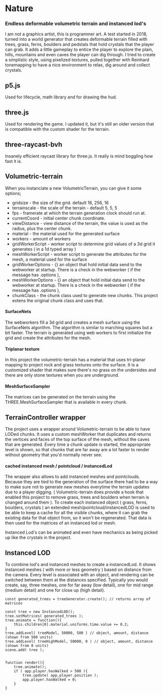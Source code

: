 # Nature 

### Endless deformable volumetric terrain and instanced lod's
I am not a graphics artist, this is programmer art. A test started in 2018, turned into a world generator that 
creates deformable terrain filled with trees, grass, ferns, boulders and pedstals that hold crystals that the
player can grab. It adds a little gameplay to entice the player to explore the plain, hills, mountains and even
caves the player can dig through.
I tried to create a simplistic style, using pixelized textures, pulled together with Reinhard tonemapping to have
a nice environment to relax, dig around and collect crystals.


## p5.js
Used for lifecycle, math library and for drawing the hud.


## three.js
Used for rendering the game. I updated it, but it's still an older version that is compatible with the custom shader for the terrain.


## three-raycast-bvh
Insanely efficient raycast library for three.js. It really is mind boggling how fast it is. 


## Volumetric-terrain
When you instanciate a new VolumetricTerrain, you can give it some options; 

- gridsize          - the size of the grid. default 16, 256, 16
- terrainscale      - the scale of the terrain - default 5, 5, 5
- fps               - framerate at which the terrain generation clock should run at.
- currentCoord      - initial center chunk coordinate.
- viewDistance      - view distance of the terrain, the value is used as the radius, plus the center chunk.
- material          - the material used for the generated surface
- workers           - amount of workers
- gridWorkerScript  - worker script to determine grid values of a 3d grid it generates ( in a 1d typed array )
- meshWorkerScript  - worker script to generate the attributes for the mesh, a material used for the surface
- gridWorkerOptions - {} an object that hold initial data send to the webworker at startup. There is a check in the webworker ( if the message has .options ),
- meshWorkerOptions - {} an object that hold initial data send to the webworker at startup. There is a check in the webworker ( if the message has .options ),
- chunkClass        - the chunk class used to generate new chunks. This project extens the original chunk class and uses that.

#### SurfaceNets
The webworkers fill a 3d grid and creates a mesh surface using the SurfaceNets algorithm. The algorithm is similar to 
marching squares but a bit faster. The terrain is generated using web workers to first initialize the grid and 
create the attributes for the mesh.

#### Triplanar texture
In this project the volumetric-terrain has a material that uses tri-planar mapping to project rock and grass
textures onto the surface. It is a customized shader that makes sure there's no grass on the undersides and there 
are only stone textures when you are underground.

#### MeshSurfaceSampler
The matrices can be generated on the terrain using the THREE.MeshSurfaceSampler that is available in every chunk.


## TerrainController wrapper
The project uses a wrapper around Volumetric-terrain to be able to have LODed chunks. It uses a custom meshWorker that 
duplicates and returns the vertices and faces of the top surface of the mesh, without the caves that are generated.
Every time a chunk update is started, the appropriate level is shown, so that chunks that are far away are a lot 
faster to render without geometry that you'd normally never see.

#### cached instanced mesh / pointcloud / instancedLod
The wrapper also allows to add instanced meshes and pointclouds. Because they are tied to the generation of the 
surface there had to be a way to make sure not to generate new meshes everytime the terrain updates due to a 
player digging. ( Volumetric-terrain does provide a hook that enabled this project to remove grass, trees and 
boulders when terrain is changed around them ). 
To create each instanced object ( grass, ferns, boulders, crystals ) an extended mesh/pointcloud/instancedLOD is used to
be able to keep a cache for all the visible chunks, where it can grab the existing data for that object from, so it 
won't be regenerated. That data is then used for the matrices of an instanced lod or mesh. 

Instanced Lod's can be animated and even have mechanics as being picked up like the crystals in the project.


## Instanced LOD
To combine lod's and instanced meshes to create a instancedLod. It shows instanced meshes ( with more or less geometry ) based on distance from the camera. 
Every level is associated with an object, and rendering can be switched between them at the distances specified. Typically you would create, say, three meshes, one for far away (low detail), one for mid range (medium detail) and one for close up (high detail).

    const generated_trees = treeGenerator.create(); // returns array of matrices
    
    const tree = new InstancedLOD();
    tree.setMatrices( generated_trees );
    tree.animate = function(){
        this.children[0].material.uniforms.time.value += 0.2;
    }
    tree.addLevel( treeModel, 50000, 500 ) // object, amount, distance (shown from 500 units)
    tree.addLevel( treeHighModel, 50000, 0 ) // object, amount, distance (shown from 0 units)    
    scene.add( tree );


    function render(){
        tree.animate();
        if ( app.player.hasWalked > 500 ){
            tree.update( app.player.position );
            app.player.hasWalked = 0;
        }
    }
















